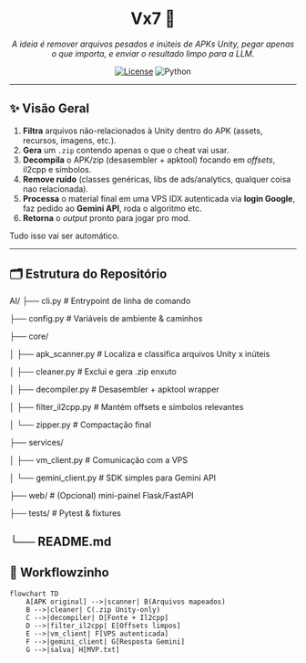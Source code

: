 <h1 align="center">Vx7 🐍</h1>
<p align="center">
  <em>A ideia é remover arquivos pesados e inúteis de APKs Unity, pegar apenas o que importa, 
  e enviar o resultado limpo para a LLM.</em>
</p>

<p align="center">
  <a href="LICENSE"><img src="https://img.shields.io/badge/license-MIT-blue.svg" alt="License"></a>
  <img alt="Python" src="https://img.shields.io/badge/python-3.10%2B-blue">
</p>

---

## ✨ Visão Geral

1. **Filtra** arquivos não-relacionados à Unity dentro do APK (assets, recursos, imagens, etc.).  
2. **Gera** um `.zip` contendo apenas o que o cheat vai usar. 
3. **Decompila** o APK/zip (desasembler + apktool) focando em _offsets_, il2cpp e símbolos.  
4. **Remove ruído** (classes genéricas, libs de ads/analytics, qualquer coisa nao relacionada).  
5. **Processa** o material final em uma VPS IDX autenticada via **login Google**, faz pedido ao **Gemini API**, roda o algoritmo etc.  
6. **Retorna** o _output_ pronto para jogar pro mod.

Tudo isso vai ser automático.

---

## 🗂️ Estrutura do Repositório

AI/
├── cli.py # Entrypoint de linha de comando

├── config.py # Variáveis de ambiente & caminhos

├── core/

│ ├── apk_scanner.py # Localiza e classifica arquivos Unity x inúteis

│ ├── cleaner.py # Exclui e gera .zip enxuto

│ ├── decompiler.py # Desasembler + apktool wrapper

│ ├── filter_il2cpp.py # Mantém offsets e símbolos relevantes

│ └── zipper.py # Compactação final

├── services/

│ ├── vm_client.py # Comunicação com a VPS

│ └── gemini_client.py # SDK simples para Gemini API

├── web/ # (Opcional) mini-painel Flask/FastAPI

├── tests/ # Pytest & fixtures

└── README.md
---

## 🔄 Workflowzinho

```mermaid
flowchart TD
    A[APK original] -->|scanner| B(Arquivos mapeados)
    B -->|cleaner| C(.zip Unity-only)
    C -->|decompiler| D[Fonte + Il2cpp]
    D -->|filter_il2cpp| E[Offsets limpos]
    E -->|vm_client| F[VPS autenticada]
    F -->|gemini_client| G[Resposta Gemini]
    G -->|salva| H[MVP.txt]
```

